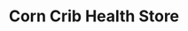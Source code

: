 ---
title: "Corn Crib Health Store"
url: /lebanon/corn-crib-health-store/
shop: Nahrungsergänzung
---